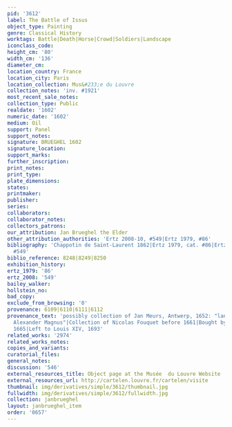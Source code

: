 ```yaml
---
pid: '3612'
label: The Battle of Issus
object_type: Painting
genre: Classical History
worktags: Battle|Death|Horse|Crowd|Soldiers|Landscape
iconclass_code:
height_cm: '80'
width_cm: '136'
diameter_cm:
location_country: France
location_city: Paris
location_collection: Mus&#233;e du Louvre
collection_notes: 'inv. #1921'
most_recent_sale_notes:
collection_type: Public
realdate: '1602'
numeric_date: '1602'
medium: Oil
support: Panel
support_notes:
signature: BRUEGHEL 1602
signature_location:
support_marks:
further_inscription:
print_notes:
print_type:
plate_dimensions:
states:
printmaker:
publisher:
series:
collaborators:
collaborator_notes:
collectors_patrons:
our_attribution: Jan Brueghel the Elder
other_attribution_authorities: 'Ertz 2008-10, #549|Ertz 1979, #86'
bibliography: 'Chappotin de Saint-Laurent 1862|Ertz 1979, cat. #86|Ertz 2008-10, cat.
  #549'
biblio_reference: 8248|8249|8250
exhibition_history:
ertz_1979: '86'
ertz_2008: '549'
bailey_walker:
hollstein_no:
bad_copy:
exclude_from_browsing: '0'
provenance: 6109|6110|6111|6112
provenance_text: 'possibly collection of Jan Meurs, Antwerp, 1652: "lantschap van
  Alexander Magnus"|Collection of Nicolas Fouquet before 1661|Bought by Andre le Notre,
  1665|Left to Louis XIV, 1693'
related_works: '2974'
related_works_notes:
copies_and_variants:
curatorial_files:
general_notes:
discussion: '546'
external_resources_title: Object page at the Musée  du Louvre Website
external_resources_url: http://cartelen.louvre.fr/cartelen/visite
thumbnail: img/derivatives/simple/3612/thumbnail.jpg
fullwidth: img/derivatives/simple/3612/fullwidth.jpg
collection: janbrueghel
layout: janbrueghel_item
order: '0657'
---
```

